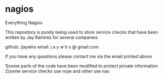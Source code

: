 # nagios
Everything Nagios 

This repository is purely being used to store service checks that have been written by Jay Ramirez for several companies

github: /jaywhs
email: j a y w h s @ gmail.com

If you have any questions please contact me via the email printed above

1)some parts of the code have been modified to protect private information
2)some service checks use nrpe and other use nas

